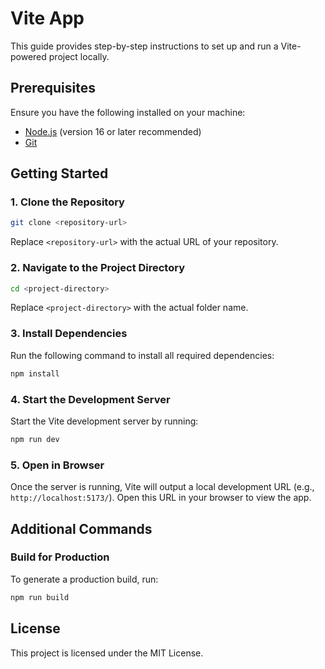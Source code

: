 # Vite App

This guide provides step-by-step instructions to set up and run a Vite-powered project locally.

## Prerequisites

Ensure you have the following installed on your machine:

- [Node.js](https://nodejs.org/) (version 16 or later recommended)
- [Git](https://git-scm.com/)

## Getting Started

### 1. Clone the Repository

```sh
git clone <repository-url>
```

Replace `<repository-url>` with the actual URL of your repository.

### 2. Navigate to the Project Directory

```sh
cd <project-directory>
```

Replace `<project-directory>` with the actual folder name.

### 3. Install Dependencies

Run the following command to install all required dependencies:

```sh
npm install
```

### 4. Start the Development Server

Start the Vite development server by running:

```sh
npm run dev
```

### 5. Open in Browser

Once the server is running, Vite will output a local development URL (e.g., `http://localhost:5173/`). Open this URL in your browser to view the app.

## Additional Commands

### Build for Production

To generate a production build, run:

```sh
npm run build
```

## License

This project is licensed under the MIT License.

